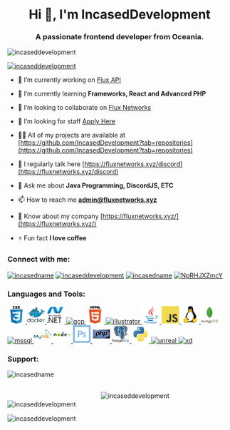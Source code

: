<h1 align="center">Hi 👋, I'm IncasedDevelopment</h1>
<h3 align="center">A passionate frontend developer from Oceania.</h3>

<p align="left"> <img src="https://komarev.com/ghpvc/?username=incaseddevelopment&label=Profile%20views&color=0e75b6&style=flat" alt="incaseddevelopment" /> </p>

<p align="left"> <a href="https://github.com/ryo-ma/github-profile-trophy"><img src="https://github-profile-trophy.vercel.app/?username=incaseddevelopment" alt="incaseddevelopment" /></a> </p>

- 🔭 I’m currently working on [Flux API](https://github.com/IncasedDevelopment/Flux-Java-API)

- 🌱 I’m currently learning **Frameworks, React and Advanced PHP**

- 👯 I’m looking to collaborate on [Flux Networks](https://www.fluxnetworks/)

- 🤝 I’m looking for staff [Apply Here](https://fluxnetworks.xyz/contact)

- 👨‍💻 All of my projects are available at [https://github.com/IncasedDevelopment?tab=repositories](https://github.com/IncasedDevelopment?tab=repositories)

- 📝 I regularly talk here [https://fluxnetworks.xyz/discord](https://fluxnetworks.xyz/discord)

- 💬 Ask me about **Java Programming, DiscordJS, ETC**

- 📫 How to reach me **admin@fluxnetworks.xyz**

- 📄 Know about my company [https://fluxnetworks.xyz/](https://fluxnetworks.xyz/)

- ⚡ Fun fact **I love coffee**

<h3 align="left">Connect with me:</h3>
<p align="left">
<a href="https://twitter.com/incasedname" target="blank"><img align="center" src="https://raw.githubusercontent.com/rahuldkjain/github-profile-readme-generator/master/src/images/icons/Social/twitter.svg" alt="incasedname" height="30" width="40" /></a>
<a href="https://instagram.com/incaseddevelopment" target="blank"><img align="center" src="https://raw.githubusercontent.com/rahuldkjain/github-profile-readme-generator/master/src/images/icons/Social/instagram.svg" alt="incaseddevelopment" height="30" width="40" /></a>
<a href="https://www.youtube.com/c/incasedname" target="blank"><img align="center" src="https://raw.githubusercontent.com/rahuldkjain/github-profile-readme-generator/master/src/images/icons/Social/youtube.svg" alt="incasedname" height="30" width="40" /></a>
<a href="https://discord.gg/NpRHJXZmcY" target="blank"><img align="center" src="https://raw.githubusercontent.com/rahuldkjain/github-profile-readme-generator/master/src/images/icons/Social/discord.svg" alt="NpRHJXZmcY" height="30" width="40" /></a>
</p>

<h3 align="left">Languages and Tools:</h3>
<p align="left"> <a href="https://www.w3schools.com/css/" target="_blank" rel="noreferrer"> <img src="https://raw.githubusercontent.com/devicons/devicon/master/icons/css3/css3-original-wordmark.svg" alt="css3" width="40" height="40"/> </a> <a href="https://www.docker.com/" target="_blank" rel="noreferrer"> <img src="https://raw.githubusercontent.com/devicons/devicon/master/icons/docker/docker-original-wordmark.svg" alt="docker" width="40" height="40"/> </a> <a href="https://dotnet.microsoft.com/" target="_blank" rel="noreferrer"> <img src="https://raw.githubusercontent.com/devicons/devicon/master/icons/dot-net/dot-net-original-wordmark.svg" alt="dotnet" width="40" height="40"/> </a> <a href="https://cloud.google.com" target="_blank" rel="noreferrer"> <img src="https://www.vectorlogo.zone/logos/google_cloud/google_cloud-icon.svg" alt="gcp" width="40" height="40"/> </a> <a href="https://www.w3.org/html/" target="_blank" rel="noreferrer"> <img src="https://raw.githubusercontent.com/devicons/devicon/master/icons/html5/html5-original-wordmark.svg" alt="html5" width="40" height="40"/> </a> <a href="https://www.adobe.com/in/products/illustrator.html" target="_blank" rel="noreferrer"> <img src="https://www.vectorlogo.zone/logos/adobe_illustrator/adobe_illustrator-icon.svg" alt="illustrator" width="40" height="40"/> </a> <a href="https://www.java.com" target="_blank" rel="noreferrer"> <img src="https://raw.githubusercontent.com/devicons/devicon/master/icons/java/java-original.svg" alt="java" width="40" height="40"/> </a> <a href="https://developer.mozilla.org/en-US/docs/Web/JavaScript" target="_blank" rel="noreferrer"> <img src="https://raw.githubusercontent.com/devicons/devicon/master/icons/javascript/javascript-original.svg" alt="javascript" width="40" height="40"/> </a> <a href="https://www.linux.org/" target="_blank" rel="noreferrer"> <img src="https://raw.githubusercontent.com/devicons/devicon/master/icons/linux/linux-original.svg" alt="linux" width="40" height="40"/> </a> <a href="https://www.mongodb.com/" target="_blank" rel="noreferrer"> <img src="https://raw.githubusercontent.com/devicons/devicon/master/icons/mongodb/mongodb-original-wordmark.svg" alt="mongodb" width="40" height="40"/> </a> <a href="https://www.microsoft.com/en-us/sql-server" target="_blank" rel="noreferrer"> <img src="https://www.svgrepo.com/show/303229/microsoft-sql-server-logo.svg" alt="mssql" width="40" height="40"/> </a> <a href="https://www.mysql.com/" target="_blank" rel="noreferrer"> <img src="https://raw.githubusercontent.com/devicons/devicon/master/icons/mysql/mysql-original-wordmark.svg" alt="mysql" width="40" height="40"/> </a> <a href="https://nodejs.org" target="_blank" rel="noreferrer"> <img src="https://raw.githubusercontent.com/devicons/devicon/master/icons/nodejs/nodejs-original-wordmark.svg" alt="nodejs" width="40" height="40"/> </a> <a href="https://www.photoshop.com/en" target="_blank" rel="noreferrer"> <img src="https://raw.githubusercontent.com/devicons/devicon/master/icons/photoshop/photoshop-line.svg" alt="photoshop" width="40" height="40"/> </a> <a href="https://www.php.net" target="_blank" rel="noreferrer"> <img src="https://raw.githubusercontent.com/devicons/devicon/master/icons/php/php-original.svg" alt="php" width="40" height="40"/> </a> <a href="https://www.postgresql.org" target="_blank" rel="noreferrer"> <img src="https://raw.githubusercontent.com/devicons/devicon/master/icons/postgresql/postgresql-original-wordmark.svg" alt="postgresql" width="40" height="40"/> </a> <a href="https://www.python.org" target="_blank" rel="noreferrer"> <img src="https://raw.githubusercontent.com/devicons/devicon/master/icons/python/python-original.svg" alt="python" width="40" height="40"/> </a> <a href="https://unrealengine.com/" target="_blank" rel="noreferrer"> <img src="https://raw.githubusercontent.com/kenangundogan/fontisto/036b7eca71aab1bef8e6a0518f7329f13ed62f6b/icons/svg/brand/unreal-engine.svg" alt="unreal" width="40" height="40"/> </a> <a href="https://www.adobe.com/products/xd.html" target="_blank" rel="noreferrer"> <img src="https://cdn.worldvectorlogo.com/logos/adobe-xd.svg" alt="xd" width="40" height="40"/> </a> </p>

<h3 align="left">Support:</h3>
<p><a href="https://ko-fi.com/incasedname"> <img align="left" src="https://cdn.ko-fi.com/cdn/kofi3.png?v=3" height="50" width="210" alt="incasedname" /></a></p><br><br>

<p><img align="left" src="https://github-readme-stats.vercel.app/api/top-langs?username=incaseddevelopment&show_icons=true&locale=en&layout=compact" alt="incaseddevelopment" /></p>

<p>&nbsp;<img align="center" src="https://github-readme-stats.vercel.app/api?username=incaseddevelopment&show_icons=true&locale=en" alt="incaseddevelopment" /></p>

<p><img align="center" src="https://github-readme-streak-stats.herokuapp.com/?user=incaseddevelopment&" alt="incaseddevelopment" /></p>
